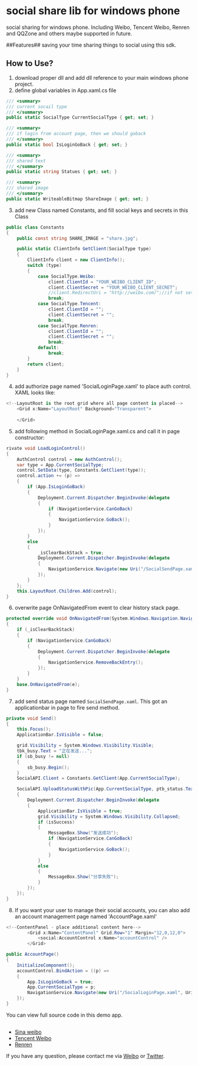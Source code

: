 social share lib for windows phone
============

social sharing for windows phone. Including Weibo, Tencent Weibo, Renren and QQZone and others maybe supported in future.

##Features##
saving your time sharing things to social using this sdk. 

## How to Use? ##
1. download proper dll and add dll reference to your main windows phone project.
2. define global variables in App.xaml.cs file

```C#
/// <summary>
/// current socail type
/// </summary>
public static SocialType CurrentSocialType { get; set; }

/// <summary>
/// if login from account page, then we should goback
/// </summary>
public static bool IsLoginGoBack { get; set; }

/// <summary>
/// shared text
/// </summary>
public static string Statues { get; set; }

/// <summary>
/// shared image
/// </summary>
public static WriteableBitmap ShareImage { get; set; }
```
3. add new Class named Constants, and fill social keys and secrets in this Class
```C#
public class Constants
{
    public const string SHARE_IMAGE = "share.jpg";

    public static ClientInfo GetClient(SocialType type)
    {
        ClientInfo client = new ClientInfo();
        switch (type)
        {
            case SocialType.Weibo:
                client.ClientId = "YOUR_WEIBO_CLIENT_ID";
                client.ClientSecret = "YOUR_WEIBO_CLIENT_SECRET";
                //client.RedirectUri = "http://weibo.com/";//if not set,left this property empty
                break;
            case SocialType.Tencent:
                client.ClientId = "";
                client.ClientSecret = "";
                break;
            case SocialType.Renren:
                client.ClientId = "";
                client.ClientSecret = "";
                break;
            default:
                break;
        }
        return client;
    }
}
```
4. add authorize page named 'SocialLoginPage.xaml' to place auth control. XAML looks like:
```C#
<!--LayoutRoot is the root grid where all page content is placed-->
    <Grid x:Name="LayoutRoot" Background="Transparent">
       
    </Grid>
```
5. add following method in SocialLoginPage.xaml.cs and call it in page constructor:
```C#
rivate void LoadLoginControl()
{
    AuthControl control = new AuthControl();
    var type = App.CurrentSocialType;
    control.SetData(type, Constants.GetClient(type));
    control.action += (p) =>
    {
        if (App.IsLoginGoBack)
        {
            Deployment.Current.Dispatcher.BeginInvoke(delegate
            {
                if (NavigationService.CanGoBack)
                {
                    NavigationService.GoBack();
                }
            });
        }
        else
        {
            _isClearBackStack = true;
            Deployment.Current.Dispatcher.BeginInvoke(delegate
            {
                NavigationService.Navigate(new Uri("/SocialSendPage.xaml", UriKind.Relative));
            });
        }
    };
    this.LayoutRoot.Children.Add(control);
}
```
6. overwrite page OnNavigatedFrom event to clear history stack page.
```C#
protected override void OnNavigatedFrom(System.Windows.Navigation.NavigationEventArgs e)
{
    if (_isClearBackStack)
    {
        if (NavigationService.CanGoBack)
        {
            Deployment.Current.Dispatcher.BeginInvoke(delegate
            {
                NavigationService.RemoveBackEntry();
            });
        }
    }
    base.OnNavigatedFrom(e);
}
```
7. add send status page named `SocialSendPage.xaml`. This got an applicationbar in page to fire send method.
```C#
private void Send()
{
    this.Focus();
    ApplicationBar.IsVisible = false;

    grid.Visibility = System.Windows.Visibility.Visible;
    tbk_busy.Text = "正在发送...";
    if (sb_busy != null)
    {
        sb_busy.Begin();
    }
    SocialAPI.Client = Constants.GetClient(App.CurrentSocialType);

    SocialAPI.UploadStatusWithPic(App.CurrentSocialType, ptb_status.Text, Constants.SHARE_IMAGE, (isSuccess, err) =>
    {
        Deployment.Current.Dispatcher.BeginInvoke(delegate
        {
            ApplicationBar.IsVisible = true;
            grid.Visibility = System.Windows.Visibility.Collapsed;
            if (isSuccess)
            {
                MessageBox.Show("发送成功");
                if (NavigationService.CanGoBack)
                {
                    NavigationService.GoBack();
                }
            }
            else
            {
                MessageBox.Show("分享失败");
            }
        });
    });
}
```
8. If you want your user to manage their social accounts, you can also add an account management page named 'AccountPage.xaml'
```C#
<!--ContentPanel - place additional content here-->
        <Grid x:Name="ContentPanel" Grid.Row="1" Margin="12,0,12,0">
            <social:AccountControl x:Name="accountControl" />
        </Grid>
```
```C#
public AccountPage()
{
    InitializeComponent();
    accountControl.BindAction = ((p) =>
    {
        App.IsLoginGoBack = true;
        App.CurrentSocialType = p;
        NavigationService.Navigate(new Uri("/SocialLoginPage.xaml", UriKind.Relative));
    });
}
```

You can view full source code in this demo app.

## ##


- [Sina weibo](http://open.weibo.com  "weibo")
- [Tencent Weibo](http://dev.open.t.qq.com "tencent weibo")
- [Renren](http://dev.renren.com/  "renren")


If you have any question, please contact me via [Weibo](http://weibo.com/xshf12345) or [Twitter](https://twitter.com/alexis_cn). 